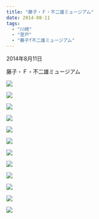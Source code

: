 ```yaml
---
title: "藤子・Ｆ・不二雄ミュージアム"
date: 2014-08-11
tags: 
  - "川崎"
  - "登戸"
  - "藤子f不二雄ミュージアム"
---
```


2014年8月11日

藤子・Ｆ・不二雄ミュージアム

![](images/image-34.jpg)

![](images/image-35.jpg)

![](images/image-36.jpg)

![](images/image-37.jpg)

![](images/image-38.jpg)

![](images/image-39.jpg)

![](images/image-40.jpg)

![](images/image-41.jpg)

![](images/image-42.jpg)

![](images/image-43.jpg)

![](images/image-44.jpg)

![](images/image-45.jpg)
